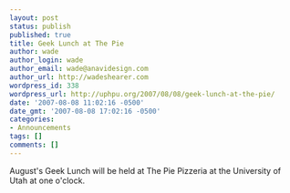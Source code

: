 ```yaml
---
layout: post
status: publish
published: true
title: Geek Lunch at The Pie
author: wade
author_login: wade
author_email: wade@anavidesign.com
author_url: http://wadeshearer.com
wordpress_id: 338
wordpress_url: http://uphpu.org/2007/08/08/geek-lunch-at-the-pie/
date: '2007-08-08 11:02:16 -0500'
date_gmt: '2007-08-08 17:02:16 -0500'
categories:
- Announcements
tags: []
comments: []
---
```

<p>August's Geek Lunch will be held at The Pie Pizzeria at the University of Utah at one o'clock.</p>
